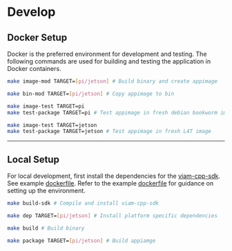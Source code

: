 # Develop

## Docker Setup

Docker is the preferred environment for development and testing. The following commands are used for building and testing the application in Docker containers.

```bash
make image-mod TARGET=[pi/jetson] # Build binary and create appimage
```

```bash
make bin-mod TARGET=[pi/jetson] # Copy appimage to bin
```

```bash
make image-test TARGET=pi
make test-package TARGET=pi # Test appimage in fresh debian bookworm image
```

```bash
make image-test TARGET=jetson
make test-package TARGET=jetson # Test appimage in fresh L4T image
```

___

## Local Setup

For local development, first install the dependencies for the [viam-cpp-sdk](https://github.com/viamrobotics/viam-cpp-sdk). See example [dockerfile](https://github.com/viamrobotics/viam-cpp-sdk/blob/main/etc/docker/Dockerfile.ubuntu.focal). Refer to the example [dockerfile](https://github.com/viamrobotics/viam-cpp-sdk/blob/main/etc/docker/Dockerfile.ubuntu.focal) for guidance on setting up the environment.

```bash
make build-sdk # Compile and install viam-cpp-sdk
```

```bash
make dep TARGET=[pi/jetson] # Install platform specific dependencies
```

```bash
make build # Build binary
```

```bash
make package TARGET=[pi/jetson] # Build appiamge
```
